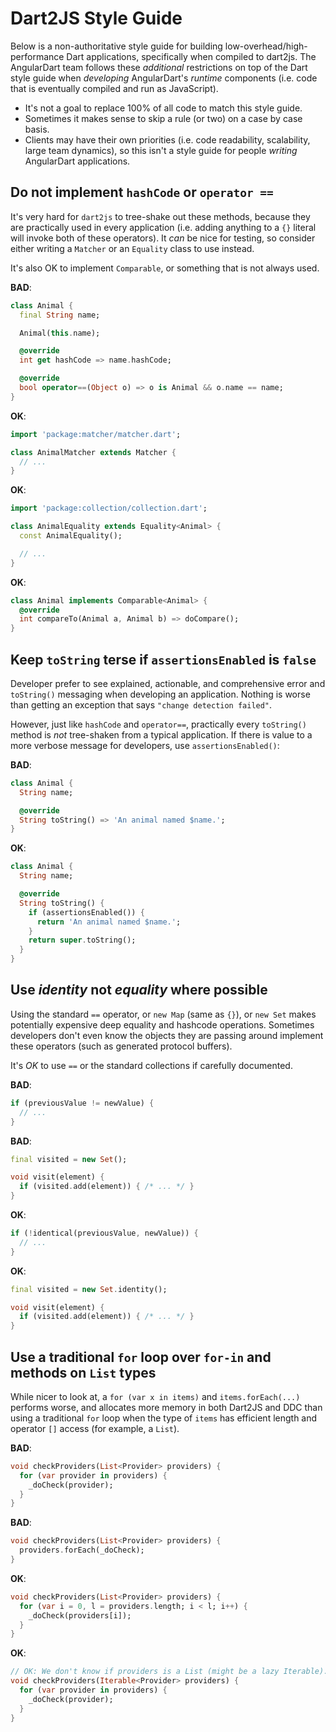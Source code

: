 # Dart2JS Style Guide

Below is a non-authoritative style guide for building
low-overhead/high-performance Dart applications, specifically when compiled to
dart2js. The AngularDart team follows these _additional_ restrictions on top of
the Dart style guide when _developing_ AngularDart's _runtime_ components (i.e.
code that is eventually compiled and run as JavaScript).

*   It's not a goal to replace 100% of all code to match this style guide.
*   Sometimes it makes sense to skip a rule (or two) on a case by case basis.
*   Clients may have their own priorities (i.e. code readability, scalability,
    large team dynamics), so this isn't a style guide for people _writing_
    AngularDart applications.

## Do not implement `hashCode` or `operator ==`

It's very hard for `dart2js` to tree-shake out these methods, because they are
practically used in every application (i.e. adding anything to a `{}` literal
will invoke both of these operators). It _can_ be nice for testing, so consider
either writing a `Matcher` or an `Equality` class to use instead.

It's also OK to implement `Comparable`, or something that is not always used.

**BAD**:

```dart
class Animal {
  final String name;

  Animal(this.name);

  @override
  int get hashCode => name.hashCode;

  @override
  bool operator==(Object o) => o is Animal && o.name == name;
}
```

**OK**:

```dart
import 'package:matcher/matcher.dart';

class AnimalMatcher extends Matcher {
  // ...
}
```

**OK**:

```dart
import 'package:collection/collection.dart';

class AnimalEquality extends Equality<Animal> {
  const AnimalEquality();

  // ...
}
```

**OK**:

```dart
class Animal implements Comparable<Animal> {
  @override
  int compareTo(Animal a, Animal b) => doCompare();
}
```

## Keep `toString` terse if `assertionsEnabled` is `false`

Developer prefer to see explained, actionable, and comprehensive error and
`toString()` messaging when developing an application. Nothing is worse than
getting an exception that says `"change detection failed"`.

However, just like `hashCode` and `operator==`, practically every `toString()`
method is _not_ tree-shaken from a typical application. If there is value to a
more verbose message for developers, use `assertionsEnabled()`:

**BAD**:

```dart
class Animal {
  String name;

  @override
  String toString() => 'An animal named $name.';
}
```

**OK**:

```dart
class Animal {
  String name;

  @override
  String toString() {
    if (assertionsEnabled()) {
      return 'An animal named $name.';
    }
    return super.toString();
  }
}
```

## Use _identity_ not _equality_ where possible

Using the standard `==` operator, or `new Map` (same as `{}`), or `new Set`
makes potentially expensive deep equality and hashcode operations. Sometimes
developers don't even know the objects they are passing around implement these
operators (such as generated protocol buffers).

It's _OK_ to use `==` or the standard collections if carefully documented.

**BAD**:

```dart
if (previousValue != newValue) {
  // ...
}
```

**BAD**:

```dart
final visited = new Set();

void visit(element) {
  if (visited.add(element)) { /* ... */ }
}
```

**OK**:

```dart
if (!identical(previousValue, newValue)) {
  // ...
}
```

**OK**:

```dart
final visited = new Set.identity();

void visit(element) {
  if (visited.add(element)) { /* ... */ }
}
```

## Use a traditional `for` loop over `for-in` and methods on `List` types

While nicer to look at, a `for (var x in items)` and `items.forEach(...)`
performs worse, and allocates more memory in both Dart2JS and DDC than using a
traditional `for` loop when the type of `items` has efficient length and
operator `[]` access (for example, a `List`).

**BAD**:

```dart
void checkProviders(List<Provider> providers) {
  for (var provider in providers) {
    _doCheck(provider);
  }
}
```

**BAD**:

```dart
void checkProviders(List<Provider> providers) {
  providers.forEach(_doCheck);
}
```

**OK**:

```dart
void checkProviders(List<Provider> providers) {
  for (var i = 0, l = providers.length; i < l; i++) {
    _doCheck(providers[i]);
  }
}
```

**OK**:

```dart
// OK: We don't know if providers is a List (might be a lazy Iterable).
void checkProviders(Iterable<Provider> providers) {
  for (var provider in providers) {
    _doCheck(provider);
  }
}
```
